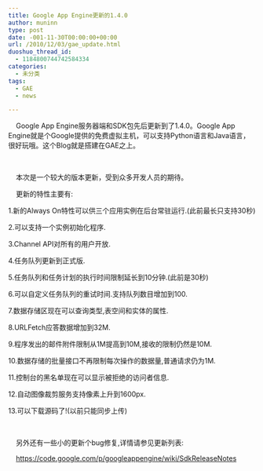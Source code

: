 ```yaml
---
title: Google App Engine更新的1.4.0
author: muninn
type: post
date: -001-11-30T00:00:00+00:00
url: /2010/12/03/gae_update.html
duoshuo_thread_id:
  - 1184800744742584334
categories:
  - 未分类
tags:
  - GAE
  - news

---
```

&nbsp;&nbsp; &nbsp;Google App Engine服务器端和SDK包先后更新到了1.4.0。Google App Engine就是个Google提供的免费虚拟主机，可以支持Python语言和Java语言，很好玩哦。这个Blog就是搭建在GAE之上。

&nbsp;

&nbsp;&nbsp; &nbsp;本次是一个较大的版本更新，受到众多开发人员的期待。

&nbsp;&nbsp; &nbsp;更新的特性主要有:

1.新的Always On特性可以供三个应用实例在后台常驻运行.(此前最长只支持30秒)

2.可以支持一个实例初始化程序.

3.Channel API对所有的用户开放.

4.任务队列更新到正式版.

5.任务队列和任务计划的执行时间限制延长到10分钟.(此前是30秒)

6.可以自定义任务队列的重试时间.支持队列数目增加到100.

7.数据存储区现在可以查询类型,表空间和实体的属性.

8.URLFetch应答数据增加到32M.

9.程序发出的邮件附件限制从1M提高到10M,接收的限制仍然是10M.

10.数据存储的批量接口不再限制每次操作的数据量,普通请求仍为1M.

11.控制台的黑名单现在可以显示被拒绝的访问者信息.

12.自动图像裁剪服务支持像素上升到1600px.

13.可以下载源码了!(以前只能同步上传)

&nbsp;

&nbsp;&nbsp; &nbsp;另外还有一些小的更新个bug修复,详情请参见更新列表:

&nbsp;&nbsp; &nbsp;https://code.google.com/p/googleappengine/wiki/SdkReleaseNotes